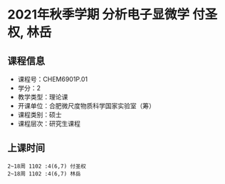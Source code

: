 # 2021年秋季学期 分析电子显微学 付圣权, 林岳






## 课程信息

- 课程号：CHEM6901P.01
- 学分：2
- 教学类型：理论课
- 开课单位：合肥微尺度物质科学国家实验室（筹）
- 课程类别：硕士
- 课程层次：研究生课程

## 上课时间

```
2~18周 1102 :4(6,7) 付圣权
2~18周 1102 :4(6,7) 林岳
```

